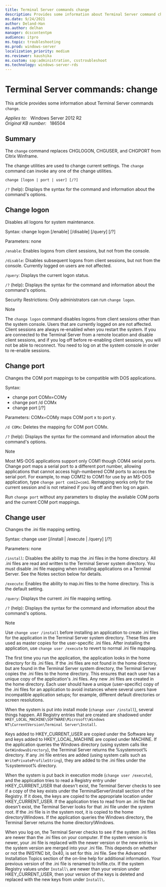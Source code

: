 ```yaml
---
title: Terminal Server commands change
description: Provides some information about Terminal Server command change.
ms.date: 9/24/2021
author: Deland-Han
ms.author: delhan
manager: dcscontentpm
audience: itpro
ms.topic: troubleshooting
ms.prod: windows-server
localization_priority: medium
ms.reviewer: kaushika
ms.custom: sap:administration, csstroubleshoot
ms.technology: windows-server-rds
---
```

# Terminal Server commands: change

This article provides some information about Terminal Server commands `change`.

_Applies to:_ &nbsp; Windows Server 2012 R2  
_Original KB number:_ &nbsp; 186504

## Summary

The `change` command replaces CHGLOGON, CHGUSER, and CHGPORT from Citrix Winframe.

The change utilities are used to change current settings. The `change` command can invoke any one of the change utilities.

`change [logon | port | user] [/?]`

`/?` (help): Displays the syntax for the command and information about the command's options.

## Change logon

Disables all logons for system maintenance.

Syntax: change logon [/enable] [/disable] [/query] [/?]

Parameters: none

`/enable`: Enables logons from client sessions, but not from the console.

`/disable`: Disables subsequent logons from client sessions, but not from the console. Currently logged on users are not affected.

`/query`: Displays the current logon status.

`/?` (help): Displays the syntax for the command and information about the command's options.

Security Restrictions: Only administrators can run `change logon`.

> [!NOTE]
> The `change logon` command disables logons from client sessions other than the system console. Users that are currently logged on are not affected. Client sessions are always re-enabled when you restart the system. If you are connected to the Terminal Server from a remote location and disable client sessions, and if you log off before re-enabling client sessions, you will not be able to reconnect. You need to log on at the system console in order to re-enable sessions.

## Change port

Changes the COM port mappings to be compatible with DOS applications.

Syntax:

- change port COMx=COMy
- change port /d COMx
- change port [/?]

Parameters: COMx=COMy maps COM port x to port y.

`/d COMx`: Deletes the mapping for COM port COMx.

`/?` (help): Displays the syntax for the command and information about the command's options.

> [!NOTE]
> Most MS-DOS applications support only COM1 though COM4 serial ports. Change port maps a serial port to a different port number, allowing applications that cannot access high-numbered COM ports to access the serial port. For example, to map COM12 to COM1 for use by an MS-DOS application, type `change port com12=com1`. Remapping works only for the current session and is not retained if you log off and then log on again.  

Run `change port` without any parameters to display the available COM ports and the current COM port mappings.

## Change user

Changes the .ini file mapping setting.

Syntax: change user [/install | /execute | /query] [/?]

Parameters: none

`/install`: Disables the ability to map the .ini files in the home directory. All .ini files are read and written to the Terminal Server system directory. You must disable .ini file mapping when installing applications on a Terminal Server. See the Notes section below for details.

`/execute`: Enables the ability to map.ini files to the home directory. This is the default setting.

`/query`: Displays the current .ini file mapping setting.

`/?` (help): Displays the syntax for the command and information about the command's options.

> [!NOTE]
> Use `change user /install` before installing an application to create .ini files for the application in the Terminal Server system directory. These files are used as master copies for the user-specific .ini files. After installing the application, use `change user /execute` to revert to normal .ini file mapping.  

The first time you run the application, the application looks in the home directory for its .ini files. If the .ini files are not found in the home directory, but are found in the Terminal Server system directory, the Terminal Server copies the .ini files to the home directory. This ensures that each user has a unique copy of the application's .ini files. Any new .ini files are created in the home directory. Each user should have a unique (user-specific) copy of the .ini files for an application to avoid instances where several users have incompatible application setups; for example, different default directories or screen resolutions.

When the system is put into install mode (`change user /install`), several things happen. All Registry entries that are created are shadowed under `HKEY_LOCAL_MACHINE\SOFTWARE\Microsoft\Windows NT\CurrentVersion\Terminal Server\Install`.

Keys added to HKEY_CURRENT_USER are copied under the Software key and keys added to HKEY_LOCAL_MACHINE are copied under MACHINE. If the application queries the Windows directory (using system calls like `GetWindowsDirectory`), the Terminal Server returns the %systemroot% directory. If any .ini file entries are added (using system calls such as `WritePrivateProfileString`), they are added to the .ini files under the %systemroot% directory.

When the system is put back in execution mode (`change user /execute`), and the application tries to read a Registry entry under HKEY_CURRENT_USER that doesn't exist, the Terminal Server checks to see if a copy of the key exists under the TerminalServer\Install section of the Registry. If it does, the keys are copied to the appropriate location under HKEY_CURRENT_USER. If the application tries to read from an .ini file that doesn't exist, the Terminal Server looks for that .ini file under the system root. If the .ini file is in the system root, it is copied to the home directory\Windows. If the application queries the Windows directory, the Terminal Server returns the home directory\Windows.

When you log on, the Terminal Server checks to see if the system .ini files are newer than the .ini files on your computer. If the system version is newer, your .ini file is replaced with the newer version or the new entries in the system version are merged into your .ini file. This depends on whether or not the INISYNC bit, 0x40, is set for this .ini file. See the Advanced Installation Topics section of the on-line help for additional information. Your previous version of the .ini file is renamed to Inifile.ctx. If the system Registry values under `Install\` are newer than your version under HKEY_CURRENT_USER, then your version of the keys is deleted and replaced with the new keys from under `Install\`.
